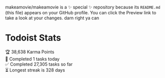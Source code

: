 makeamovie/makeamovie is a ✨ special ✨ repository because its `README.md` (this file) appears on your GitHub profile.
You can click the Preview link to take a look at your changes. darn right ya can

# Todoist Stats

<!-- TODO-IST:START -->
🏆  38,638 Karma Points           
🌸  Completed 1 tasks today           
✅  Completed 27,305 tasks so far           
⏳  Longest streak is 328 days
<!-- TODO-IST:END -->